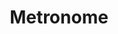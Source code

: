 ---
published: true
layout: app
category: app
created: 2015-10-07
updated: 2015-10-07

title: Metronome
permalink: /Metronome/
title_obvious: true
generic: metronome
description: A very light and neat click app for elementary OS.
license: GPL v3

authors:
  - name: Artem Anufrij
    url: 'https://launchpad.net/~artem-anufrij'

links:
  - type: Launchpad
    url: metronome
  - type: Google+
    url: 101587650787796657209/posts/3XatxaFFrLp
  # Screenshots, videos, reviews
  - type: Screenshots
    url: 'https://plus.google.com/u/0/101587650787796657209/posts/3yxJ1qY8bJi?pid=6200455784682572114&oid=101587650787796657209'

screenshots:
  - Metronome.png

tags:
  - Freya
---